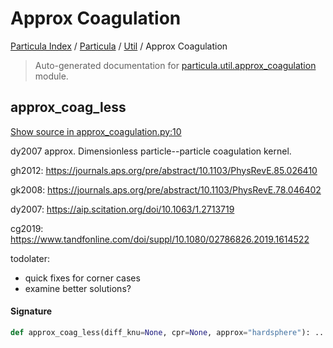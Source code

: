 # Approx Coagulation

[Particula Index](../../README.md#particula-index) / [Particula](../index.md#particula) / [Util](./index.md#util) / Approx Coagulation

> Auto-generated documentation for [particula.util.approx_coagulation](https://github.com/uncscode/particula/blob/main/particula/util/approx_coagulation.py) module.

## approx_coag_less

[Show source in approx_coagulation.py:10](https://github.com/uncscode/particula/blob/main/particula/util/approx_coagulation.py#L10)

 dy2007 approx.
Dimensionless particle--particle coagulation kernel.

gh2012:
https://journals.aps.org/pre/abstract/10.1103/PhysRevE.85.026410

gk2008:
https://journals.aps.org/pre/abstract/10.1103/PhysRevE.78.046402

dy2007:
https://aip.scitation.org/doi/10.1063/1.2713719

cg2019:
https://www.tandfonline.com/doi/suppl/10.1080/02786826.2019.1614522

todolater:
- quick fixes for corner cases
- examine better solutions?

#### Signature

```python
def approx_coag_less(diff_knu=None, cpr=None, approx="hardsphere"): ...
```
